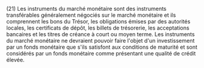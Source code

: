 (21) Les instruments du marché monétaire sont des instruments transférables généralement négociés sur le marché monétaire et ils comprennent les bons du Trésor, les obligations émises par des autorités locales, les certificats de dépôt, les billets de trésorerie, les acceptations bancaires et les titres de créance à court ou moyen terme. Les instruments du marché monétaire ne devraient pouvoir faire l'objet d'un investissement par un fonds monétaire que s'ils satisfont aux conditions de maturité et sont considérés par un fonds monétaire comme présentant une qualité de crédit élevée.